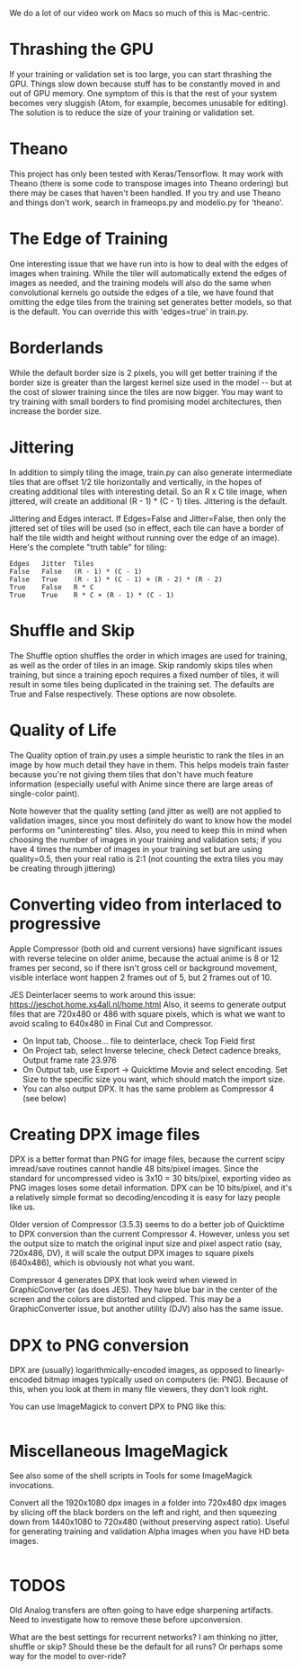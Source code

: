 We do a lot of our video work on Macs so much of this is Mac-centric.

# Thrashing the GPU

If your training or validation set is too large, you can start thrashing the GPU. Things slow down because
stuff has to be constantly moved in and out of GPU memory. One symptom of this is that the rest of your
system becomes very sluggish (Atom, for example, becomes unusable for editing). The solution is to reduce
the size of your training or validation set.

# Theano

This project has only been tested with Keras/Tensorflow. It may work with Theano (there is some code to
transpose images into Theano ordering) but there may be cases that haven't been handled. If you try and
use Theano and things don't work, search in frameops.py and modelio.py for 'theano'.

# The Edge of Training

One interesting issue that we have run into is how to deal with the edges of images when training. While
the tiler will automatically extend the edges of images as needed, and the training models will also do
the same when convolutional kernels go outside the edges of a tile, we have found that omitting the edge
tiles from the training set generates better models, so that is the default. You can override this with
'edges=true' in train.py.

# Borderlands

While the default border size is 2 pixels, you will get better training if the border size is greater than
the largest kernel size used in the model -- but at the cost of slower training since the tiles are now
bigger. You may want to try training with small borders to find promising model architectures, then increase
the border size.

# Jittering

In addition to simply tiling the image, train.py can also generate intermediate tiles that are offset
1/2 tile horizontally and vertically, in the hopes of creating additional tiles with interesting
detail. So an R x C tile image, when jittered, will create an additional (R - 1) * (C - 1) tiles.
Jittering is the default.

Jittering and Edges interact. If Edges=False and Jitter=False, then only the jittered set of tiles will
be used (so in effect, each tile can have a border of half the tile width and height without running over
the edge of an image). Here's the complete "truth table" for tiling:

```
Edges   Jitter  Tiles
False   False   (R - 1) * (C - 1)
False   True    (R - 1) * (C - 1) + (R - 2) * (R - 2)
True    False   R * C
True    True    R * C + (R - 1) * (C - 1)
```

# Shuffle and Skip

The Shuffle option shuffles the order in which images are used for training, as well as the order of
tiles in an image. Skip randomly skips tiles when training, but since a training epoch requires a fixed
number of tiles, it will result in some tiles being duplicated in the training set. The defaults are
True and False respectively. These options are now obsolete.

# Quality of Life

The Quality option of train.py uses a simple heuristic to rank the tiles in an image by how much detail
they have in them. This helps models train faster because you're not giving them tiles that don't have
much feature information (especially useful with Anime since there are large areas of single-color paint).

Note however that the quality setting (and jitter as well) are not applied to validation images, since
you most definitely do want to know how the model performs on "uninteresting" tiles. Also, you need to
keep this in mind when choosing the number of images in your training and validation sets; if you have
4 times the number of images in your training set but are using quality=0.5, then your real ratio is
2:1 (not counting the extra tiles you may be creating through jittering)

# Converting video from interlaced to progressive

Apple Compressor (both old and current versions) have significant issues with reverse telecine on older anime,
because the actual anime is 8 or 12 frames per second, so if there isn't gross cell or background movement,
visible interlace wont happen 2 frames out of 5, but 2 frames out of 10.

JES Deinterlacer seems to work around this issue: https://jeschot.home.xs4all.nl/home.html Also, it seems to generate
output files that are 720x480 or 486 with square pixels, which is what we want to avoid scaling to 640x480 in
Final Cut and Compressor.

- On Input tab, Choose... file to deinterlace, check Top Field first
- On Project tab, select Inverse telecine, check Detect cadence breaks, Output frame rate 23.976
- On Output tab, use Export -> Quicktime Movie and select encoding. Set Size to the specific
size you want, which should match the import size.
- You can also output DPX. It has the same problem as Compressor 4 (see below)

# Creating DPX image files

DPX is a better format than PNG for image files, because the current scipy imread/save routines cannot handle 48 bits/pixel images. Since the standard for uncompressed video is 3x10 = 30 bits/pixel, exporting video as PNG images loses some detail information. DPX can be 10 bits/pixel, and it's a relatively simple format so decoding/encoding it is easy for lazy people like us.

Older version of Compressor (3.5.3) seems to do a better job of Quicktime to DPX conversion than the current Compressor 4.
However, unless you set the output size to match the original input size and pixel aspect ratio (say, 720x486, DV),
it will scale the output DPX images to square pixels (640x486), which is obviously not what you want.

Compressor 4 generates DPX that look weird when viewed in GraphicConverter (as does JES). They have blue bar in the center of the screen and the colors are distorted and clipped. This may be a GraphicConverter issue, but another utility (DJV) also has the same issue.

# DPX to PNG conversion

DPX are (usually) logarithmically-encoded images, as opposed to linearly-encoded bitmap images typically used on computers (ie: PNG). Because of this, when you look at them in many file viewers, they don't look right.

You can use ImageMagick to convert DPX to PNG like this:

```convert {source dpx file} -set colorspace sRGB {destination png file}
```

# Miscellaneous ImageMagick

See also some of the shell scripts in Tools for some ImageMagick invocations.

Convert all the 1920x1080 dpx images in a folder into 720x480 dpx images by slicing off the black borders on the left
and right, and then squeezing down from 1440x1080 to 720x480 (without preserving aspect ratio).
Useful for generating training and validation Alpha images when you have HD beta images.

```mogrify -shave 240x0 -resize 720x480\! *.dpx
```

# TODOS

Old Analog transfers are often going to have edge sharpening artifacts. Need to investigate how to remove these before
upconversion.

What are the best settings for recurrent networks? I am thinking no jitter, shuffle or skip? Should these be the default
for all runs? Or perhaps some way for the model to over-ride?
